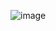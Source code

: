 ![image](https://github.com/ilrexho2011/Project-EULER-Possible-Solutions-Problems-201_to_300/assets/61479363/1c94ee28-35d1-42e6-9145-b13efc7ad272)

